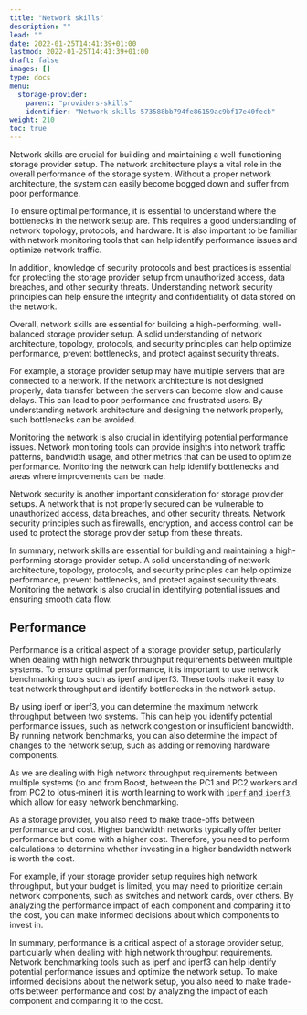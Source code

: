 ```yaml
---
title: "Network skills"
description: ""
lead: ""
date: 2022-01-25T14:41:39+01:00
lastmod: 2022-01-25T14:41:39+01:00
draft: false
images: []
type: docs
menu:
  storage-provider:
    parent: "providers-skills"
    identifier: "Network-skills-573588bb794fe86159ac9bf17e40fecb"
weight: 210
toc: true
---
```

Network skills are crucial for building and maintaining a well-functioning storage provider setup. The network architecture plays a vital role in the overall performance of the storage system. Without a proper network architecture, the system can easily become bogged down and suffer from poor performance.

To ensure optimal performance, it is essential to understand where the bottlenecks in the network setup are. This requires a good understanding of network topology, protocols, and hardware. It is also important to be familiar with network monitoring tools that can help identify performance issues and optimize network traffic.

In addition, knowledge of security protocols and best practices is essential for protecting the storage provider setup from unauthorized access, data breaches, and other security threats. Understanding network security principles can help ensure the integrity and confidentiality of data stored on the network.

Overall, network skills are essential for building a high-performing, well-balanced storage provider setup. A solid understanding of network architecture, topology, protocols, and security principles can help optimize performance, prevent bottlenecks, and protect against security threats.

For example, a storage provider setup may have multiple servers that are connected to a network. If the network architecture is not designed properly, data transfer between the servers can become slow and cause delays. This can lead to poor performance and frustrated users. By understanding network architecture and designing the network properly, such bottlenecks can be avoided.

Monitoring the network is also crucial in identifying potential performance issues. Network monitoring tools can provide insights into network traffic patterns, bandwidth usage, and other metrics that can be used to optimize performance. Monitoring the network can help identify bottlenecks and areas where improvements can be made.

Network security is another important consideration for storage provider setups. A network that is not properly secured can be vulnerable to unauthorized access, data breaches, and other security threats. Network security principles such as firewalls, encryption, and access control can be used to protect the storage provider setup from these threats.

In summary, network skills are essential for building and maintaining a high-performing storage provider setup. A solid understanding of network architecture, topology, protocols, and security principles can help optimize performance, prevent bottlenecks, and protect against security threats. Monitoring the network is also crucial in identifying potential issues and ensuring smooth data flow.

## Performance
Performance is a critical aspect of a storage provider setup, particularly when dealing with high network throughput requirements between multiple systems. To ensure optimal performance, it is important to use network benchmarking tools such as iperf and iperf3. These tools make it easy to test network throughput and identify bottlenecks in the network setup.

By using iperf or iperf3, you can determine the maximum network throughput between two systems. This can help you identify potential performance issues, such as network congestion or insufficient bandwidth. By running network benchmarks, you can also determine the impact of changes to the network setup, such as adding or removing hardware components.

As we are dealing with high network throughput requirements between multiple systems (to and from Boost, between the PC1 and PC2 workers and from PC2 to lotus-miner) it is worth learning to work with [`iperf` and `iperf3`](https://iperf.fr), which allow for easy network benchmarking.

As a storage provider, you also need to make trade-offs between performance and cost. Higher bandwidth networks typically offer better performance but come with a higher cost. Therefore, you need to perform calculations to determine whether investing in a higher bandwidth network is worth the cost.

For example, if your storage provider setup requires high network throughput, but your budget is limited, you may need to prioritize certain network components, such as switches and network cards, over others. By analyzing the performance impact of each component and comparing it to the cost, you can make informed decisions about which components to invest in.

In summary, performance is a critical aspect of a storage provider setup, particularly when dealing with high network throughput requirements. Network benchmarking tools such as iperf and iperf3 can help identify potential performance issues and optimize the network setup. To make informed decisions about the network setup, you also need to make trade-offs between performance and cost by analyzing the impact of each component and comparing it to the cost.

<!--Angelo: Bob, can you read this carefully to verify?-->